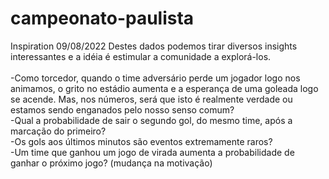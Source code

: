 # campeonato-paulista


Inspiration
09/08/2022
Destes dados podemos tirar diversos insights interessantes e a idéia é estimular a comunidade a explorá-los. </br>
 </br>
-Como torcedor, quando o time adversário perde um jogador logo nos animamos, o grito no estádio aumenta e a esperança de uma goleada logo se acende. Mas, nos números, será que isto é realmente verdade ou estamos sendo enganados pelo nosso senso comum? </br>
-Qual a probabilidade de sair o segundo gol, do mesmo time, após a marcação do primeiro? </br>
-Os gols aos últimos minutos são eventos extremamente raros? </br>
-Um time que ganhou um jogo de virada aumenta a probabilidade de ganhar o próximo jogo? (mudança na motivação) </br>
